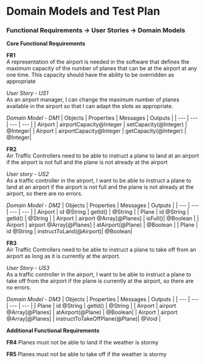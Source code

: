 # Domain Models and Test Plan

### Functional Requirements -> User Stories -> Domain Models

**Core Functional Requirements**

**FR1**\
A representation of the airport is needed in the software that defines the maximum capacity of the number of planes that can be at the airport at any one time. This capacity should have the ability to be overridden as appropriate

*User Story - US1*\
As an airport manager, I can change the maximum number of planes available in the airport so that I can adapt the slots as appropriate.

*Domain Model - DM1*
| Objects | Properties | Messages | Outputs |
| --- | ---| --- | --- |
| Airport | airportCapacity@Integer | setCapacity(@Integer) | @Integer|
| Airport | airportCapacity@Integer | getCapacity(@Integer) | @Integer|  


**FR2**\
Air Traffic Controllers need to be able to instruct a plane to land at an airport if the airport is not full and the plane is not already at the airport

*User story - US2*\
As a traffic controller in the airport, I want to be able to instruct a plane to land at an airport if the airport is not full and the plane is not already at the airport, so there are no errors.

*Domain Model - DM2*
| Objects | Properties | Messages | Outputs |
| --- | ---| --- | --- |
| Airport | id @String              | getId()              | @String |
| Plane   | id @String              | getId()              | @String | 
| Airport | airport @Array[@Planes] | isFull()| @Boolean   |
| Airport | airport @Array[@Planes] | atAirport(@Plane)    | @Boolean |
| Plane   | id @String              | instructToLand(@Airport)| @Boolean|

**FR3**\
Air Traffic Controllers need to be able to instruct a plane to take off from an airport as long as it is currently at the airport.

*User Story - US3*\
As a traffic controller in the airport, I want to be able to instruct a plane to take off from the airport if the plane is currently at the airport, so there are no errors.

*Domain Model - DM3*
| Objects | Properties | Messages | Outputs |
| --- | ---| --- | --- |
| Plane   | id @String               | getId()                       | @String |
| Airport | airport @Array[@Planes]  | atAirport(@Plane)             | @Boolean|
| Airport | airport @Array[@Planes]  | instructToTakeOffPlane(@Plane)| @Void   |



**Additional Functional Requirements**

**FR4**
Planes must not be able to land if the weather is stormy

**FR5**
Planes must not be able to take off if the weather is stormy